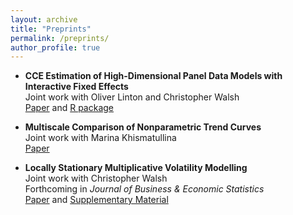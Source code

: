 ```yaml
---
layout: archive
title: "Preprints"
permalink: /preprints/
author_profile: true
---
```



*   **CCE Estimation of High-Dimensional Panel Data Models with Interactive Fixed Effects** <br/>
    Joint work with Oliver Linton and Christopher Walsh <br/>
    <a href="../files/preprints/high_dimensional_CCE/paper.pdf">Paper</a> and <a href="https://github.com/ChriWalsh/ccehd">R package</a>  


*   **Multiscale Comparison of Nonparametric Trend Curves** <br/>
    Joint work with Marina Khismatullina <br/>
    <a href="../files/preprints/multiscale_comparison_trend_curves/paper.pdf">Paper</a>   


*   **Locally Stationary Multiplicative Volatility Modelling** <br/>
    Joint work with Christopher Walsh <br/>
    Forthcoming in _Journal of Business & Economic Statistics_ <br/>
    <a href="../files/preprints/locally_stationary_volatility_modelling/paper.pdf">Paper</a> and
    <a href="../files/preprints/locally_stationary_volatility_modelling/supplement.pdf">Supplementary Material</a>  



